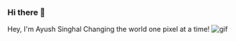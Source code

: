 ### Hi there 👋

<!--
**aysinghal2001/aysinghal2001** is a ✨ _special_ ✨ repository because its `README.md` (this file) appears on your GitHub profile.

Here are some ideas to get you started:

- 🔭 I’m currently working on ...
- 🌱 I’m currently learning ...
- 👯 I’m looking to collaborate on ...
- 🤔 I’m looking for help with ...
- 💬 Ask me about ...
- 📫 How to reach me: ...
- 😄 Pronouns: ...
- ⚡ Fun fact: ...
-->
Hey, I'm Ayush Singhal 
Changing the world one pixel at a time!
 ![gif](https://raw.githubusercontent.com/aemmadi/aemmadi/master/wave.gif)
